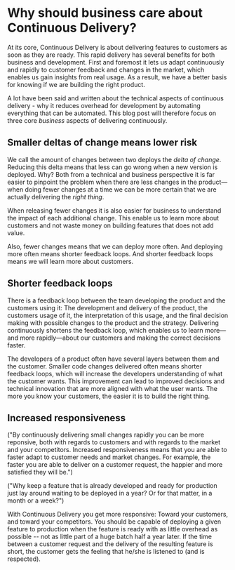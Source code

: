 Why should business care about Continuous Delivery?
===================================================

At its core, Continuous Delivery is about delivering features to
customers as soon as they are ready. This rapid delivery has several
benefits for both business and development. First and foremost it lets
us adapt continuously and rapidly to customer feedback and changes in
the market, which enables us gain insights from real usage. As a result,
we have a better basis for knowing if we are building the right product.

A lot have been said and written about the technical aspects of
continuous delivery - why it reduces overhead for development by
automating everything that can be automated. This blog post will
therefore focus on three core _business_ aspects of delivering
continuously.

Smaller deltas of change means lower risk
-----------------------------------------

We call the amount of changes between two deploys the _delta of change_.
Reducing this delta means that less can go wrong when a new version is
deployed. Why? Both from a technical and business perspective it is far
easier to pinpoint the problem when there are less changes in the
product—when doing fewer changes at a time we can be more certain that we
are actually delivering the _right thing_.

When releasing fewer changes it is also easier for business to
understand the impact of each additional change. This enable us to learn
more about customers and not waste money on building features that
does not add value.

Also, fewer changes means that we can deploy more often. And deploying
more often means shorter feedback loops. And shorter feedback loops
means we will learn more about customers.

Shorter feedback loops
----------------------

There is a feedback loop between the team developing the product and the
customers using it: The development and delivery of the product, the
customers usage of it, the interpretation of this usage, and the final
decision making with possible changes to the product and the strategy.
Delivering continuously shortens the feedback loop, which enables us to
learn more—and more rapidly—about our customers and making the correct
decisions faster.

The developers of a product often have several layers between them and
the customer. Smaller code changes delivered often means shorter feedback
loops, which will increase the developers understanding of what the
customer wants. This improvement can lead to improved decisions and
technical innovation that are more aligned with what the user wants.
The more you know your customers, the easier it is to build the right
thing.

Increased responsiveness
------------------------

("By continuously delivering small changes rapidly you can be more
reponsive, both with regards to customers and with regards to the market
and your competitors. Increased responsiveness means that you are able
to faster adapt to customer needs and market changes. For example, the
faster you are able to deliver on a customer request, the happier and
more satisfied they will be.")

("Why keep a feature that is already developed and ready for production
just lay around waiting to be deployed in a year? Or for that matter, in
a month or a week?")

With Continuous Delivery you get more responsive: Toward your customers, and
toward your competitors. You should be capable of deploying a given
feature to production when the feature is ready with as little overhead
as possible -- not as little part of a huge batch half a year later. If
the time between a customer request and the delivery of the resulting
feature is short, the customer gets the feeling that he/she is listened
to (and is respected).
